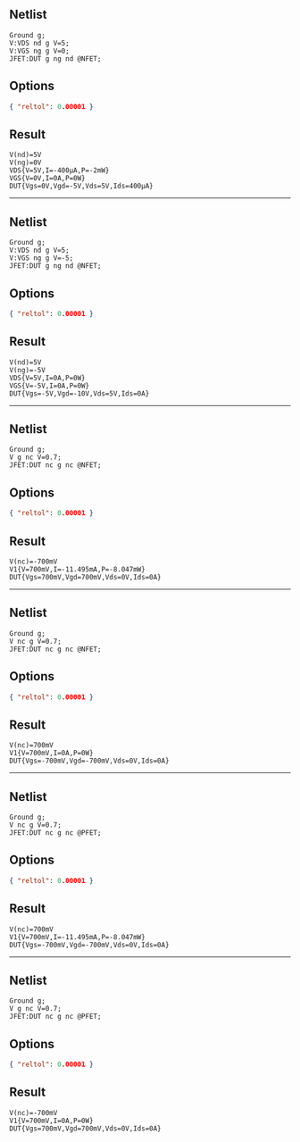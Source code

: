 ## Netlist

```text
Ground g;
V:VDS nd g V=5;
V:VGS ng g V=0;
JFET:DUT g ng nd @NFET;
```

## Options

```json
{ "reltol": 0.00001 }
```

## Result

```text
V(nd)=5V
V(ng)=0V
VDS{V=5V,I=-400μA,P=-2mW}
VGS{V=0V,I=0A,P=0W}
DUT{Vgs=0V,Vgd=-5V,Vds=5V,Ids=400μA}
```

---

## Netlist

```text
Ground g;
V:VDS nd g V=5;
V:VGS ng g V=-5;
JFET:DUT g ng nd @NFET;
```

## Options

```json
{ "reltol": 0.00001 }
```

## Result

```text
V(nd)=5V
V(ng)=-5V
VDS{V=5V,I=0A,P=0W}
VGS{V=-5V,I=0A,P=0W}
DUT{Vgs=-5V,Vgd=-10V,Vds=5V,Ids=0A}
```

---

## Netlist

```text
Ground g;
V g nc V=0.7;
JFET:DUT nc g nc @NFET;
```

## Options

```json
{ "reltol": 0.00001 }
```

## Result

```text
V(nc)=-700mV
V1{V=700mV,I=-11.495mA,P=-8.047mW}
DUT{Vgs=700mV,Vgd=700mV,Vds=0V,Ids=0A}
```

---

## Netlist

```text
Ground g;
V nc g V=0.7;
JFET:DUT nc g nc @NFET;
```

## Options

```json
{ "reltol": 0.00001 }
```

## Result

```text
V(nc)=700mV
V1{V=700mV,I=0A,P=0W}
DUT{Vgs=-700mV,Vgd=-700mV,Vds=0V,Ids=0A}
```

---

## Netlist

```text
Ground g;
V nc g V=0.7;
JFET:DUT nc g nc @PFET;
```

## Options

```json
{ "reltol": 0.00001 }
```

## Result

```text
V(nc)=700mV
V1{V=700mV,I=-11.495mA,P=-8.047mW}
DUT{Vgs=-700mV,Vgd=-700mV,Vds=0V,Ids=0A}
```

---

## Netlist

```text
Ground g;
V g nc V=0.7;
JFET:DUT nc g nc @PFET;
```

## Options

```json
{ "reltol": 0.00001 }
```

## Result

```text
V(nc)=-700mV
V1{V=700mV,I=0A,P=0W}
DUT{Vgs=700mV,Vgd=700mV,Vds=0V,Ids=0A}
```
